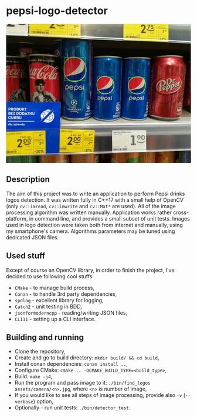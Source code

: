 # pepsi-logo-detector

![Pepsi detection example](https://github.com/akowalew/pepsi-logo-detector/raw/master/docs/img/pepsi0.png)

## Description

The aim of this project was to write an application to perform Pepsi drinks logos detection. It was written fully in C++17 with a small help of OpenCV (only `cv::imread`, `cv::imwrite` and `cv::Mat*` are used). All of the image processing algorithm was written manually. Application works rather cross-platform, in command line, and provides a small subset of unit tests. Images used in logo detection were taken both from internet and manually, using my smartphone's camera. Algorithms parameters may be tuned using dedicated JSON files. 

## Used stuff

Except of course an OpenCV library, in order to finish the project, I've decided to use following cool stuffs:
 - `CMake` - to manage build process,
 - `Conan` - to handle 3rd party dependencies,
 - `spdlog` - excellent library for logging,
 - `Catch2` - unit testing in BDD,
 - `jsonformoderncpp` - reading/writing JSON files,
 - `CLI11` - setting up a CLI interface.

## Building and running

- Clone the repository,
- Create and go to build directory: `mkdir build/ && cd build`,
- Install conan dependencies: `conan install ..`,
- Configure CMake: `cmake .. -DCMAKE_BUILD_TYPE=<build_type>`,
- Build: `make -j4`,
- Run the program and pass image to it: `./bin/find_logos assets/camera/<n>.jpg`, where `<n>` is number of image,
- If you would like to see all steps of image processing, provide also `-v` (`--verbose`) option,
- Optionally - run unit tests: `./bin/detector_test`.
